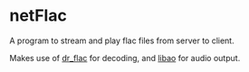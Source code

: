 # netFlac
A program to stream and play flac files from server to client.

Makes use of [dr_flac](https://github.com/mackron/dr_libs/blob/master/dr_flac.h) for decoding, and [libao](https://www.xiph.org/ao/) for audio output.
